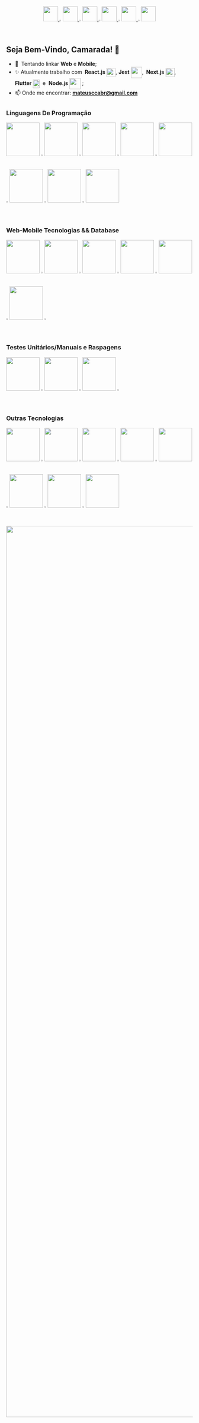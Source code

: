 <div>
    <h4 dir="auto"> </h4>
    <p align="center" dir="auto>
    <img src="https://github.com/Cabraiz/Cabraiz/assets/47371964/5efe7ffe-c3c7-483d-abdd-45258fc89237" style="max-width: 100%;">
    <a href="https://cabraiz.com/" rel="nofollow">
        <img src="https://github.com/Cabraiz/passo-lar/blob/produ%C3%A7%C3%A3o/src/assets/icones/22%20(3).png?raw=true" style="width: 40px">
    </a>
    <img src="https://github.com/Cabraiz/Cabraiz/assets/47371964/b1b4f3c9-0553-4367-adfa-44958c40c7b2" style="width: 1%"></a>
    <a href="https://www.linkedin.com/in/cabraiz/" rel="nofollow">
        <img src="https://github.com/Cabraiz/passo-lar/blob/produ%C3%A7%C3%A3o/src/assets/icones/22%20(1).png?raw=true" style="width: 40px">
    </a>
    <img src="https://github.com/Cabraiz/Cabraiz/assets/47371964/b1b4f3c9-0553-4367-adfa-44958c40c7b2" style="width: 1%"></a>
    <a href="https://wa.me/5585998575707?text=Prezado%20Cabral%2C%0D%0A%0D%0AEspero%20que%20esta%20mensagem%20o%20encontre%20bem.%20Meu%20nome%20%C3%A9%20%5BNome%20do%20Remetente%5D%2C%20e%20sou%20representante%20da%20%5BNome%20da%20Empresa%5D%2C%20uma%20empresa%20que%20atua%20na%20%C3%A1rea%20de%20%5B%C3%81rea%20de%20Atua%C3%A7%C3%A3o%20da%20Empresa%5D.%0D%0A%0D%0AGostaria%20de%20saber%20se%20voc%C3%AA%20estaria%20dispon%C3%ADvel%20para%20uma%20conversa%20informal%2C%20onde%20poder%C3%ADamos%20discutir%20como%20suas%20habilidades%20e%20conhecimentos%20poderiam%20se%20alinhar%20aos%20nossos%20objetivos%20e%20projetos%20em%20andamento.%0D%0A%0D%0AAgrade%C3%A7o%20antecipadamente%20pelo%20seu%20tempo%20e%20considera%C3%A7%C3%A3o.%0D%0A%0D%0AAtenciosamente%2C%0D%0A%5BNome%20do%20Remetente%5D" rel="nofollow">
        <img src="https://github.com/Cabraiz/passo-lar/blob/produ%C3%A7%C3%A3o/src/assets/icones/22%20(2).png?raw=true" style="width: 40px">
    </a>
    <img src="https://github.com/Cabraiz/Cabraiz/assets/47371964/b1b4f3c9-0553-4367-adfa-44958c40c7b2" style="width: 1%"></a>
    <a href="mailto:mateusccabr@gmail.com?subject=Oportunidade%20de%20Colabora%C3%A7%C3%A3o&body=Prezado%20Cabral%2C%0D%0A%0D%0AEspero%20que%20esta%20mensagem%20o%20encontre%20bem.%20Meu%20nome%20%C3%A9%20%5BNome%20do%20Remetente%5D%2C%20e%20sou%20representante%20da%20%5BNome%20da%20Empresa%5D%2C%20uma%20empresa%20que%20atua%20na%20%C3%A1rea%20de%20%5B%C3%81rea%20de%20Atua%C3%A7%C3%A3o%20da%20Empresa%5D.%0D%0A%0D%0AGostaria%20de%20saber%20se%20voc%C3%AA%20estaria%20dispon%C3%ADvel%20para%20uma%20conversa%20informal%2C%20onde%20poder%C3%ADamos%20discutir%20como%20suas%20habilidades%20e%20conhecimentos%20poderiam%20se%20alinhar%20aos%20nossos%20objetivos%20e%20projetos%20em%20andamento.%0D%0A%0D%0AAgrade%C3%A7o%20antecipadamente%20pelo%20seu%20tempo%20e%20considera%C3%A7%C3%A3o.%0D%0A%0D%0AAtenciosamente%2C%0D%0A%5BNome%20do%20Remetente%5D">
        <img src="https://github.com/Cabraiz/passo-lar/blob/produ%C3%A7%C3%A3o/src/assets/icones/19.png?raw=true" style="width: 40px">
    </a>
    <img src="https://github.com/Cabraiz/Cabraiz/assets/47371964/b1b4f3c9-0553-4367-adfa-44958c40c7b2" style="width: 1%"></a>
    <a href="https://www.instagram.com/cabraiz/" rel="nofollow">
        <img src="https://github.com/Cabraiz/passo-lar/blob/produ%C3%A7%C3%A3o/src/assets/icones/20.png?raw=true" style="width: 40px">
    </a>
    <img src="https://github.com/Cabraiz/Cabraiz/assets/47371964/b1b4f3c9-0553-4367-adfa-44958c40c7b2" style="width: 1%"></a>
    <a href="https://www.tiktok.com/@cabraiz" rel="nofollow">
        <img src="https://cdn3.iconfinder.com/data/icons/colorful-guache-social-media-logos-1/159/social-media_tiktok-512.png" style="width: 40px">
    </a>
    <h2 dir="auto">Seja Bem-Vindo, Camarada! 🤝</h2>
    <ul dir="auto">
    <li><g-emoji class="g-emoji" alias="seedling" >📱</g-emoji> &nbsp;Tentando linkar <strong>Web</strong> e <strong>Mobile</strong>;</li>
    <li><g-emoji class="g-emoji" alias="sparkles" >✨</g-emoji> Atualmente trabalho com 
    <strong>&nbsp;React.js</strong>
    <img align="center" height="24" width="24" src="https://camo.githubusercontent.com/cda2bff49eb0cd388393e08dd91cc3cf461f095e387d3fdcb8648ab0418010aa/68747470733a2f2f692e67697068792e636f6d2f6d656469612f654e41736a4f353574506267616f72376d612f323030772e77656270" style="max-width: 100%;">,
    <strong>Jest</strong>
    <img align="center" height="30" width="30" src="https://user-images.githubusercontent.com/47371964/214415268-3c63174b-d209-480d-a6e2-f39b71923069.svg" style="max-width: 100%;">,
    <strong>&nbsp;Next.js</strong>
    <img align="center" height="24" width="24" src="https://user-images.githubusercontent.com/47371964/214419003-5a9bfa22-543a-4c4a-b2ed-24cdf76879b3.svg">,
    <strong>Flutter</strong>
    <img align="center" height="23" width="18" src="https://user-images.githubusercontent.com/47371964/224443460-f9aea102-02e4-42c1-abd3-ddb58968874c.png" style="max-width: 100%;">&nbsp;&nbsp;e&nbsp;
    <strong>Node.js</strong>
    <img align="center" height="30" width="30" src="https://camo.githubusercontent.com/bb12151c6b0cad592b4b7449df388a6db7aa7ceae45ef7cc03c9d4cab56dc90e/68747470733a2f2f6d65646961332e67697068792e636f6d2f6d656469612f6b64466338667562675333316238447356752f67697068792e77656270"></a> ;</li>
   <li><g-emoji class="g-emoji" alias="sparkles" >📫 Onde me encontrar: <a href="mailto:mateusccabr@gmail.com?subject=Hey%20Mateus!&body=Let's%20Start%3F"><strong>mateusccabr@gmail.com</strong></a> </a></li>
</div>
    <h2 dir="auto"></h2>
    <h3 dir="auto">Linguagens De Programação</h3>
<div>
    <img src="https://github.com/Cabraiz/Cabraiz/assets/47371964/67b35155-3504-4591-9742-9896d24be6bf" style="width: 90px"></a>
    <img src="https://github.com/Cabraiz/Cabraiz/assets/47371964/b1b4f3c9-0553-4367-adfa-44958c40c7b2" style="width: 1%"></a>
    <img src="https://github.com/Cabraiz/Cabraiz/assets/47371964/9bfab8e8-c974-49d2-b258-557a192dd000" style="width: 90px"></a>
    <img src="https://github.com/Cabraiz/Cabraiz/assets/47371964/b1b4f3c9-0553-4367-adfa-44958c40c7b2" style="width: 1%"></a>
    <img src="https://github.com/Cabraiz/Cabraiz/assets/47371964/56cc366f-8074-4206-a143-a357b91c1b81" style="width: 90px"></a>
    <img src="https://github.com/Cabraiz/Cabraiz/assets/47371964/b1b4f3c9-0553-4367-adfa-44958c40c7b2" style="width: 1%"></a>
    <img src="https://github.com/Cabraiz/Cabraiz/assets/47371964/ee5a73e1-edaa-4c73-9da4-34a2fcdef6c6" style="width: 90px"></a>
    <img src="https://github.com/Cabraiz/Cabraiz/assets/47371964/b1b4f3c9-0553-4367-adfa-44958c40c7b2" style="width: 1%"></a>
    <img src="https://github.com/Cabraiz/Cabraiz/assets/47371964/92c92174-c083-449f-9469-f29d8f70a6fa" style="width: 90px"></a>
    <img src="https://github.com/Cabraiz/Cabraiz/assets/47371964/b1b4f3c9-0553-4367-adfa-44958c40c7b2" style="width: 1%"></a>
    <img src="https://github.com/Cabraiz/Cabraiz/assets/47371964/66e82085-9ed4-41a8-b4d3-8f7cc039b5cc" style="width: 90px"></a>
    <img src="https://github.com/Cabraiz/Cabraiz/assets/47371964/b1b4f3c9-0553-4367-adfa-44958c40c7b2" style="width: 1%"></a>
    <img src="https://github.com/Cabraiz/Cabraiz/assets/47371964/33ab41b3-17e1-4ff6-bd90-348feacf8933" style="width: 90px"></a>
    <img src="https://github.com/Cabraiz/Cabraiz/assets/47371964/b1b4f3c9-0553-4367-adfa-44958c40c7b2" style="width: 1%"></a>
    <img src="https://github.com/Cabraiz/Cabraiz/assets/47371964/fbd2051c-ec85-4378-b537-7e7e9dab4eb2" style="width: 90px"></a>
</div>
<h2 dir="auto"></h2>
<h3 dir="auto">Web<b>-</b>Mobile Tecnologias && Database </h3> 
<div>
    <img src="https://github.com/Cabraiz/Cabraiz/assets/47371964/15924689-9cf8-4802-ae96-5270e58433cc" style="width: 90px"></a>
    <img src="https://github.com/Cabraiz/Cabraiz/assets/47371964/b1b4f3c9-0553-4367-adfa-44958c40c7b2" style="width: 1%"></a>
    <img src="https://github.com/Cabraiz/Cabraiz/assets/47371964/9d9f8e7f-c21d-4539-8218-728874cfa7a4" style="width: 90px"></a>
    <img src="https://github.com/Cabraiz/Cabraiz/assets/47371964/b1b4f3c9-0553-4367-adfa-44958c40c7b2" style="width: 1%"></a>
    <img src="https://github.com/Cabraiz/Cabraiz/assets/47371964/858dd041-c3e0-4ceb-bf20-6200df8ea1b4" style="width: 90px"></a>
    <img src="https://github.com/Cabraiz/Cabraiz/assets/47371964/b1b4f3c9-0553-4367-adfa-44958c40c7b2" style="width: 1%"></a>
    <img src="https://github.com/Cabraiz/Cabraiz/assets/47371964/14c2ac35-eb27-4bb2-820c-e5000b5d5943" style="width: 90px"></a>
    <img src="https://github.com/Cabraiz/Cabraiz/assets/47371964/b1b4f3c9-0553-4367-adfa-44958c40c7b2" style="width: 1%"></a>
    <img src="https://github.com/Cabraiz/Cabraiz/assets/47371964/d80723ef-6556-4349-86e6-a6e9b906ea88" style="width: 90px"></a>
    <img src="https://github.com/Cabraiz/Cabraiz/assets/47371964/b1b4f3c9-0553-4367-adfa-44958c40c7b2" style="width: 1%"></a>
    <img src="https://github.com/Cabraiz/Cabraiz/assets/47371964/cc444c30-ad6b-4185-9664-5b7c0be5ee02" style="width: 90px"></a>
    <img src="https://github.com/Cabraiz/Cabraiz/assets/47371964/b1b4f3c9-0553-4367-adfa-44958c40c7b2" style="width: 1%"></a>
</div>
    <h2 dir="auto"></h2>
    <h3 dir="auto">Testes Unitários/Manuais e Raspagens</h3>
<div>
    <img src="https://github.com/Cabraiz/Cabraiz/assets/47371964/38dec3f8-3ba8-4573-9947-34bd92524205" style="width: 90px"></a>
    <img src="https://github.com/Cabraiz/Cabraiz/assets/47371964/b1b4f3c9-0553-4367-adfa-44958c40c7b2" style="width: 1%"></a>
    <img src="https://github.com/Cabraiz/Cabraiz/assets/47371964/3b9a987d-a4c4-48ac-9dab-a88d09029300" style="width: 90px"></a>
    <img src="https://github.com/Cabraiz/Cabraiz/assets/47371964/b1b4f3c9-0553-4367-adfa-44958c40c7b2" style="width: 1%"></a>    
    <img src="https://github.com/Cabraiz/Cabraiz/assets/47371964/661663ff-c968-47f4-a1ee-e2c73b27b29c" style="width: 90px"></a>
    <img src="https://github.com/Cabraiz/Cabraiz/assets/47371964/b1b4f3c9-0553-4367-adfa-44958c40c7b2" style="width: 1%"></a>
</div>
    <h2 dir="auto"></h2>
    <h3 dir="auto">Outras Tecnologias</h3>
    <div>
    <img src="https://github.com/Cabraiz/Cabraiz/assets/47371964/bd2f0996-ca09-4dc4-b506-5afad3dc147d" style="width: 90px"></a>
    <img src="https://github.com/Cabraiz/Cabraiz/assets/47371964/b1b4f3c9-0553-4367-adfa-44958c40c7b2" style="width: 1%"></a>
    <img src="https://github.com/Cabraiz/Cabraiz/assets/47371964/9be1c237-5ffd-4e0d-9106-1c7db57bca55" style="width: 90px"></a>
    <img src="https://github.com/Cabraiz/Cabraiz/assets/47371964/b1b4f3c9-0553-4367-adfa-44958c40c7b2" style="width: 1%"></a>
    <img src="https://github.com/Cabraiz/Cabraiz/assets/47371964/32da5874-752d-41f5-9516-951a2662bcca" style="width: 90px"></a>
    <img src="https://github.com/Cabraiz/Cabraiz/assets/47371964/b1b4f3c9-0553-4367-adfa-44958c40c7b2" style="width: 1%"></a>
    <img src="https://github.com/Cabraiz/Cabraiz/assets/47371964/ea0552f5-f982-45d3-b89e-f307a64419f4" style="width: 90px"></a>
    <img src="https://github.com/Cabraiz/Cabraiz/assets/47371964/b1b4f3c9-0553-4367-adfa-44958c40c7b2" style="width: 1%"></a>
    <img src="https://github.com/Cabraiz/Cabraiz/assets/47371964/3d13f604-cc05-45b3-8125-2dc7b6f52722" style="width: 90px"></a>
    <img src="https://github.com/Cabraiz/Cabraiz/assets/47371964/b1b4f3c9-0553-4367-adfa-44958c40c7b2" style="width: 1%"></a>
    <img src="https://i.imgur.com/rHGMRGR.png" style="width: 90px"></a>
    <img src="https://github.com/Cabraiz/Cabraiz/assets/47371964/b1b4f3c9-0553-4367-adfa-44958c40c7b2" style="width: 1%"></a>
    <img src="https://github.com/Cabraiz/Cabraiz/assets/47371964/59b6b967-1377-4dc1-8c4c-77df51beddb5" style="width: 90px"></a>
    <img src="https://github.com/Cabraiz/Cabraiz/assets/47371964/b1b4f3c9-0553-4367-adfa-44958c40c7b2" style="width: 1%"></a>
    <img src="https://github.com/Cabraiz/Cabraiz/assets/47371964/c17b3d80-4c30-4d30-bd77-33590568cbae" style="width: 90px"></a>
    </div>
    <p align="end" dir="auto">
    <img src="https://github.com/Cabraiz/Cabraiz/assets/47371964/7dd6403d-75ba-46be-abf4-b07a17a77038" style="width: 60vh;">
